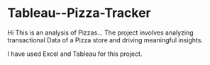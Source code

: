 # Tableau--Pizza-Tracker

Hi This is an analysis of Pizzas... The project involves analyzing transactional Data of a Pizza store and driving meaningful insights.

I have used Excel and Tableau for this project.
